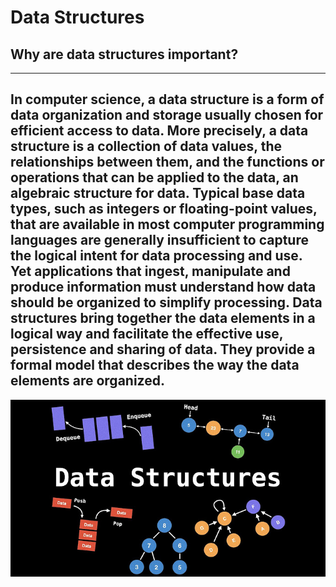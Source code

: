 # **Data Structures**
## Why are data structures important?
---
In computer science, a data structure is a form of data organization and storage usually chosen for efficient access to data. More precisely, a data structure is a collection of data values, the relationships between them, and the functions or operations that can be applied to the data, an algebraic structure for data. Typical base data types, such as integers or floating-point values, that are available in most computer programming languages are generally insufficient to capture the logical intent for data processing and use. Yet applications that ingest, manipulate and produce information must understand how data should be organized to simplify processing. Data structures bring together the data elements in a logical way and facilitate the effective use, persistence and sharing of data. They provide a formal model that describes the way the data elements are organized.
---
![Image Link](https://github.com/mustafaaozk/Data-Structures/blob/main/datastructures.jpg)
